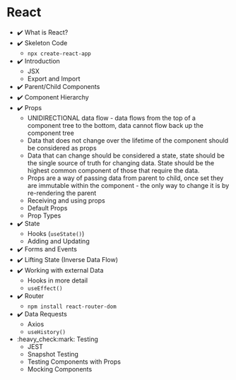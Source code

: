 # React

* :heavy_check_mark: What is React?
* :heavy_check_mark: Skeleton Code
  * `npx create-react-app`
* :heavy_check_mark: Introduction
  * JSX
  * Export and Import
* :heavy_check_mark: Parent/Child Components
* :heavy_check_mark: Component Hierarchy
* :heavy_check_mark: Props
  * UNIDIRECTIONAL data flow - data flows from the top of a component tree to the bottom, data cannot flow back up the component tree
  * Data that does not change over the lifetime of the component should be considered as props
  * Data that can change should be considered a state, state should be the single source of truth for changing data. State should be the highest common component of those that require the data.
  * Props are a way of passing data from parent to child, once set they are immutable within the component - the only way to change it is by re-rendering the parent
  * Receiving and using props
  * Default Props
  * Prop Types
* :heavy_check_mark: State
  * Hooks (`useState()`)
  * Adding and Updating
* :heavy_check_mark: Forms and Events
* :heavy_check_mark: Lifting State (Inverse Data Flow)
* :heavy_check_mark: Working with external Data
  * Hooks in more detail
  * `useEffect()`
* :heavy_check_mark: Router
  * `npm install react-router-dom`
* :heavy_check_mark: Data Requests
  * Axios
  * `useHistory()`
* :heavy_check:mark: Testing
  * JEST
  * Snapshot Testing
  * Testing Components with Props
  * Mocking Components
